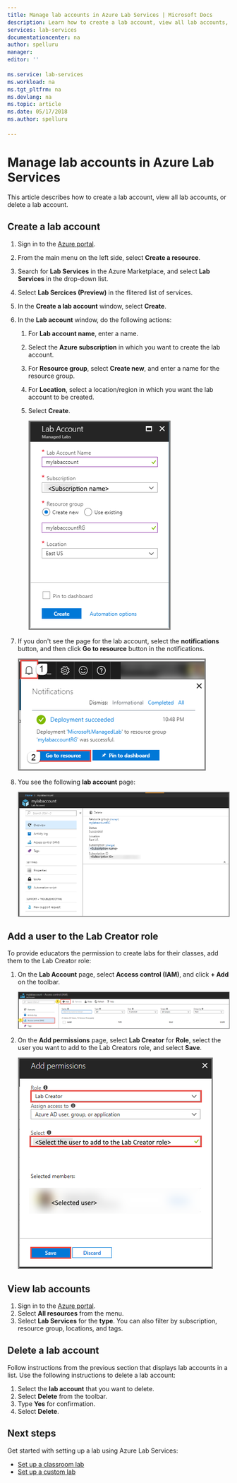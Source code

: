 ```yaml
---
title: Manage lab accounts in Azure Lab Services | Microsoft Docs
description: Learn how to create a lab account, view all lab accounts, or delete a lab account in an Azure subscription.  
services: lab-services
documentationcenter: na
author: spelluru
manager: 
editor: ''

ms.service: lab-services
ms.workload: na
ms.tgt_pltfrm: na
ms.devlang: na
ms.topic: article
ms.date: 05/17/2018
ms.author: spelluru

---
```

# Manage lab accounts in Azure Lab Services 
This article describes how to create a lab account, view all lab accounts, or delete a lab account.

## Create a lab account
1. Sign in to the [Azure portal](https://portal.azure.com).
2. From the main menu on the left side, select **Create a resource**.
3. Search for **Lab Services** in the Azure Marketplace, and select **Lab Services** in the drop-down list. 
4. Select **Lab Sercices (Preview)** in the flitered list of services. 
5. In the **Create a lab account** window, select **Create**.
7. In the **Lab account** window, do the following actions: 
    1. For **Lab account name**, enter a name. 
    2. Select the **Azure subscription** in which you want to create the lab account.
    3. For **Resource group**, select **Create new**, and enter a name for the resource group.
    4. For **Location**, select a location/region in which you want the lab account to be created. 
    5. Select **Create**. 

        ![Create a lab account window](../media/how-to-manage-lab-accounts/lab-account-settings.png)
5. If you don't see the page for the lab account, select the **notifications** button, and then click **Go to resource** button in the notifications. 

    ![Create a lab account window](../media/how-to-manage-lab-accounts/notification-go-to-resource.png)    
6. You see the following **lab account** page:

    ![Lab account page](../media/how-to-manage-lab-accounts/lab-account-page.png)

## Add a user to the Lab Creator role
To provide educators the permission to create labs for their classes, add them to the Lab Creator role:

1. On the **Lab Account** page, select **Access control (IAM)**, and click **+ Add** on the toolbar. 

    ![Lab account page](../media/tutorial-setup-lab-account/access-control.png)
2. On the **Add permissions** page, select **Lab Creator** for **Role**, select the user you want to add to the Lab Creators role, and select **Save**. 

    ![Add user to the Lab Creator role](../media/tutorial-setup-lab-account/add-user-to-lab-creator-role.png)


## View lab accounts
1. Sign in to the [Azure portal](https://portal.azure.com).
2. Select **All resources** from the menu. 
3. Select **Lab Services** for the **type**. 
    You can also filter by subscription, resource group, locations, and tags. 

## Delete a lab account
Follow instructions from the previous section that displays lab accounts in a list. Use the following instructions to delete a lab account: 

1. Select the **lab account** that you want to delete. 
2. Select **Delete** from the toolbar. 
3. Type **Yes** for confirmation.
4. Select **Delete**. 

## Next steps
Get started with setting up a lab using Azure Lab Services:

- [Set up a classroom lab](tutorial-setup-classroom-lab.md)
- [Set up a custom lab](../tutorial-create-custom-lab.md)
